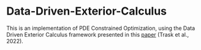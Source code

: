 # Data-Driven-Exterior-Calculus

This is an implementation of PDE Constrained Optimization, using the Data Driven Exterior Calculus framework presented in this [paper](https://www.sciencedirect.com/science/article/pii/S0021999122000316?ref=pdf_download&fr=RR-2&rr=91c8010afddfff9b) (Trask et al., 2022). 
